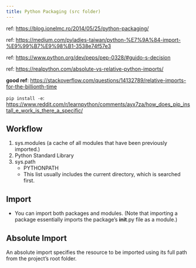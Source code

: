 ```yaml
---
title: Python Packaging (src folder)
---
```


ref: https://blog.ionelmc.ro/2014/05/25/python-packaging/

ref: https://medium.com/pyladies-taiwan/python-%E7%9A%84-import-%E9%99%B7%E9%98%B1-3538e74f57e3

ref: https://www.python.org/dev/peps/pep-0328/#guido-s-decision

ref: https://realpython.com/absolute-vs-relative-python-imports/

**good ref**: https://stackoverflow.com/questions/14132789/relative-imports-for-the-billionth-time

`pip install -e`: https://www.reddit.com/r/learnpython/comments/ayx7za/how_does_pip_install_e_work_is_there_a_specific/

## Workflow
1. sys.modules (a cache of all modules that have been previously imported.)
2. Python Standard Library
3. sys.path
	- PYTHONPATH
	- This list usually includes the current directory, which is searched first.

## Import
-  You can import both packages and modules. (Note that importing a package essentially imports the package’s __init__.py file as a module.)

## Absolute Import
An absolute import specifies the resource to be imported using its full path from the project’s root folder.